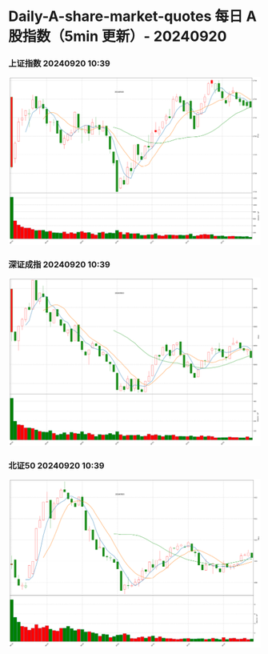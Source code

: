 
# Daily-A-share-market-quotes 每日 A 股指数（5min 更新）- 20240920

### 上证指数 20240920 10:39
![](./fig/2024/9/20240920-sh000001.png)

### 深证成指 20240920 10:39
![](./fig/2024/9/20240920-sz399001.png)

### 北证50 20240920 10:39
![](./fig/2024/9/20240920-bj899050.png)
